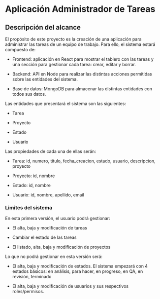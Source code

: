 
# Aplicación Administrador de Tareas

## Descripción del alcance

El propósito de este proyecto es la creación de una aplicación para administrar las tareas de un equipo de trabajo. 
Para ello, el sistema estará compuesto de:

-   Frontend: aplicación en React para mostrar el tablero con las tareas y una sección para gestionar cada tarea: crear, editar y borrar.
    
-   Backend: API en Node para realizar las distintas acciones permitidas sobre las entidades del sistema.
    
-   Base de datos: MongoDB para almacenar las distintas entidades con todos sus datos.

Las entidades que presentará el sistema son las siguientes:

-   Tarea
    
-   Proyecto
    
-   Estado
    
-   Usuario
    
Las propiedades de cada una de ellas serán:

-   Tarea: id, numero, titulo, fecha_creacion, estado, usuario, descripcion, proyecto
    
-   Proyecto: id, nombre
    
-   Estado: id, nombre
    
-   Usuario: id, nombre, apellido, email
    
### Limites del sistema

  En esta primera versión, el usuario podrá gestionar:

-   El alta, baja y modificación de tareas
    
-   Cambiar el estado de las tareas
    
-   El listado, alta, baja y modificación de proyectos
    

Lo que no podrá gestionar en esta versión será:

-   El alta, baja y modificación de estados. El sistema empezará con 4 estados básicos: en análisis, para hacer, en progreso, en QA, en revisión, terminado
    
-   El alta, baja y modificación de usuarios y sus respectivos roles/permisos.
    
